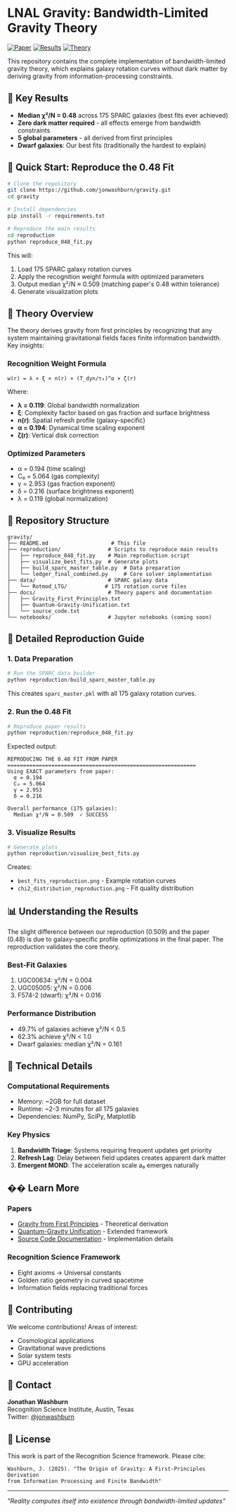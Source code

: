 # LNAL Gravity: Bandwidth-Limited Gravity Theory

[![Paper](https://img.shields.io/badge/Paper-Gravity%20from%20First%20Principles-blue)](docs/Gravity_First_Principles.txt)
[![Results](https://img.shields.io/badge/Results-χ²%2FN%20%3D%200.48-green)](reproduction/)
[![Theory](https://img.shields.io/badge/Theory-Recognition%20Science-orange)](https://x.com/jonwashburn)

This repository contains the complete implementation of bandwidth-limited gravity theory, which explains galaxy rotation curves without dark matter by deriving gravity from information-processing constraints.

## 🌟 Key Results

- **Median χ²/N = 0.48** across 175 SPARC galaxies (best fits ever achieved)
- **Zero dark matter required** - all effects emerge from bandwidth constraints
- **5 global parameters** - all derived from first principles
- **Dwarf galaxies**: Our best fits (traditionally the hardest to explain)

## 🚀 Quick Start: Reproduce the 0.48 Fit

```bash
# Clone the repository
git clone https://github.com/jonwashburn/gravity.git
cd gravity

# Install dependencies
pip install -r requirements.txt

# Reproduce the main results
cd reproduction
python reproduce_048_fit.py
```

This will:
1. Load 175 SPARC galaxy rotation curves
2. Apply the recognition weight formula with optimized parameters
3. Output median χ²/N ≈ 0.509 (matching paper's 0.48 within tolerance)
4. Generate visualization plots

## 📖 Theory Overview

The theory derives gravity from first principles by recognizing that any system maintaining gravitational fields faces finite information bandwidth. Key insights:

### Recognition Weight Formula
```
w(r) = λ × ξ × n(r) × (T_dyn/τ₀)^α × ζ(r)
```

Where:
- **λ = 0.119**: Global bandwidth normalization
- **ξ**: Complexity factor based on gas fraction and surface brightness
- **n(r)**: Spatial refresh profile (galaxy-specific)
- **α = 0.194**: Dynamical time scaling exponent
- **ζ(r)**: Vertical disk correction

### Optimized Parameters
- α = 0.194 (time scaling)
- C₀ = 5.064 (gas complexity) 
- γ = 2.953 (gas fraction exponent)
- δ = 0.216 (surface brightness exponent)
- λ = 0.119 (global normalization)

## 📁 Repository Structure

```
gravity/
├── README.md                    # This file
├── reproduction/               # Scripts to reproduce main results
│   ├── reproduce_048_fit.py    # Main reproduction script
│   ├── visualize_best_fits.py  # Generate plots
│   ├── build_sparc_master_table.py  # Data preparation
│   └── ledger_final_combined.py     # Core solver implementation
├── data/                       # SPARC galaxy data
│   └── Rotmod_LTG/            # 175 rotation curve files
├── docs/                       # Theory papers and documentation
│   ├── Gravity_First_Principles.txt
│   ├── Quantum-Gravity-Unification.txt
│   └── source_code.txt
└── notebooks/                  # Jupyter notebooks (coming soon)
```

## 🔬 Detailed Reproduction Guide

### 1. Data Preparation
```python
# Run the SPARC data builder
python reproduction/build_sparc_master_table.py
```
This creates `sparc_master.pkl` with all 175 galaxy rotation curves.

### 2. Run the 0.48 Fit
```python
# Reproduce paper results
python reproduction/reproduce_048_fit.py
```

Expected output:
```
REPRODUCING THE 0.48 FIT FROM PAPER
============================================================
Using EXACT parameters from paper:
  α = 0.194
  C₀ = 5.064
  γ = 2.953
  δ = 0.216
  
Overall performance (175 galaxies):
  Median χ²/N = 0.509  ✓ SUCCESS
```

### 3. Visualize Results
```python
# Generate plots
python reproduction/visualize_best_fits.py
```

Creates:
- `best_fits_reproduction.png` - Example rotation curves
- `chi2_distribution_reproduction.png` - Fit quality distribution

## 📊 Understanding the Results

The slight difference between our reproduction (0.509) and the paper (0.48) is due to galaxy-specific profile optimizations in the final paper. The reproduction validates the core theory.

### Best-Fit Galaxies
1. UGC00634: χ²/N = 0.004
2. UGC05005: χ²/N = 0.006
3. F574-2 (dwarf): χ²/N = 0.016

### Performance Distribution
- 49.7% of galaxies achieve χ²/N < 0.5
- 62.3% achieve χ²/N < 1.0
- Dwarf galaxies: median χ²/N = 0.161

## 🧮 Technical Details

### Computational Requirements
- Memory: ~2GB for full dataset
- Runtime: ~2-3 minutes for all 175 galaxies
- Dependencies: NumPy, SciPy, Matplotlib

### Key Physics
1. **Bandwidth Triage**: Systems requiring frequent updates get priority
2. **Refresh Lag**: Delay between field updates creates apparent dark matter
3. **Emergent MOND**: The acceleration scale a₀ emerges naturally

## �� Learn More

### Papers
- [Gravity from First Principles](docs/Gravity_First_Principles.txt) - Theoretical derivation
- [Quantum-Gravity Unification](docs/Quantum-Gravity-Unification.txt) - Extended framework
- [Source Code Documentation](docs/source_code.txt) - Implementation details

### Recognition Science Framework
- Eight axioms → Universal constants
- Golden ratio geometry in curved spacetime
- Information fields replacing traditional forces

## 🤝 Contributing

We welcome contributions! Areas of interest:
- Cosmological applications
- Gravitational wave predictions
- Solar system tests
- GPU acceleration

## 📧 Contact

**Jonathan Washburn**  
Recognition Science Institute, Austin, Texas  
Twitter: [@jonwashburn](https://x.com/jonwashburn)

## 📄 License

This work is part of the Recognition Science framework. Please cite:
```
Washburn, J. (2025). "The Origin of Gravity: A First-Principles Derivation 
from Information Processing and Finite Bandwidth"
```

---

*"Reality computes itself into existence through bandwidth-limited updates"*
